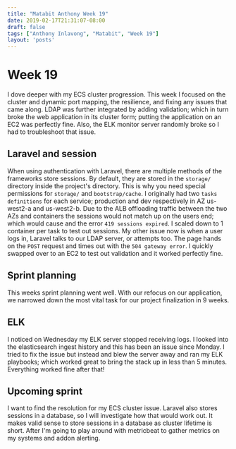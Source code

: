 ```yaml
---
title: "Matabit Anthony Week 19"
date: 2019-02-17T21:31:07-08:00
draft: false
tags: ["Anthony Inlavong", "Matabit", "Week 19"]
layout: 'posts'
---
```

# Week 19
I dove deeper with my ECS cluster progression. This week I focused on the cluster and dynamic port mapping, the resilience, and fixing any issues that came along. LDAP was further integrated by adding validation; which in turn broke the web application in its cluster form; putting the application on an EC2 was perfectly fine. Also, the ELK monitor server randomly broke so I had to troubleshoot that issue. 

## Laravel and session
When using authentication with Laravel, there are multiple methods of the frameworks store sessions. By default, they are stored in the `storage/` directory inside the project's directory. This is why you need special permissions for `storage/` and `bootstrap/cache`. I originally had two `tasks definitions` for each service; production and dev respectively in AZ us-west2-a and us-west2-b. Due to the ALB offloading traffic between the two AZs and containers the sessions would not match up on the users end; which would cause and the error `419 sessions expired`. I scaled down to 1 container per task to test out sessions. My other issue now is when a user logs in, Laravel talks to our LDAP server, or attempts too. The page hands on the `POST` request and times out with the `504 gateway error`. I quickly swapped over to an EC2 to test out validation and it worked perfectly fine. 

## Sprint planning
This weeks sprint planning went well. With our refocus on our application, we narrowed down the most vital task for our project finalization in 9 weeks. 

## ELK
I noticed on Wednesday my ELK server stopped receiving logs. I looked into the elasticsearch ingest history and this has been an issue since Monday. I tried to fix the issue but instead and blew the server away and ran my ELK playbooks; which worked great to bring the stack up in less than 5 minutes. Everything worked fine after that!

## Upcoming sprint
I want to find the resolution for my ECS cluster issue. Laravel also stores sessions in a database, so I will investigate how that would work out. It makes valid sense to store sessions in a database as cluster lifetime is short. After I'm going to play around with metricbeat to gather metrics on my systems and addon alerting.